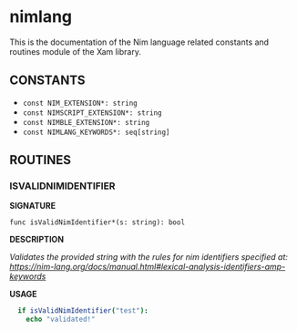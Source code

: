 # nimlang

This is the documentation of the Nim language related constants and routines module of the Xam library.

## CONSTANTS

- `const NIM_EXTENSION*: string`
- `const NIMSCRIPT_EXTENSION*: string`
- `const NIMBLE_EXTENSION*: string`
- `const NIMLANG_KEYWORDS*: seq[string]`

## ROUTINES

### ISVALIDNIMIDENTIFIER

**SIGNATURE**

`func isValidNimIdentifier*(s: string): bool`

**DESCRIPTION**

*Validates the provided string with the rules for nim identifiers specified at: https://nim-lang.org/docs/manual.html#lexical-analysis-identifiers-amp-keywords*

**USAGE**

```nim
  if isValidNimIdentifier("test"):
    echo "validated!"
```
